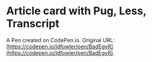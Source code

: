 # Article card with Pug, Less, Transcript

A Pen created on CodePen.io. Original URL: [https://codepen.io/ldfowler/pen/BadEgvR](https://codepen.io/ldfowler/pen/BadEgvR).


